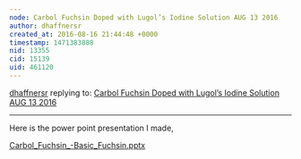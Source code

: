 ```yaml
---
node: Carbol Fuchsin Doped with Lugol’s Iodine Solution AUG 13 2016
author: dhaffnersr
created_at: 2016-08-16 21:44:48 +0000
timestamp: 1471383888
nid: 13355
cid: 15139
uid: 461120
---
```




[dhaffnersr](../profile/dhaffnersr) replying to: [Carbol Fuchsin Doped with Lugol’s Iodine Solution AUG 13 2016](../notes/dhaffnersr/08-16-2016/carbol-fuchsin-doped-with-lugol-s-iodine-solution-aug-13-2016)

----
Here is the power point presentation I made,


<a href="//i.publiclab.org/system/images/photos/000/017/644/original/Carbol_Fuchsin_%28Basic_Fuchsin.pptx"><i class="fa fa-file"></i> Carbol_Fuchsin_-Basic_Fuchsin.pptx</a>

